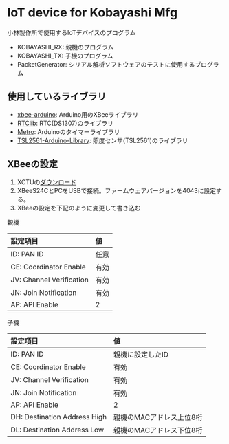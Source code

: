 # IoT device for Kobayashi Mfg
小林製作所で使用するIoTデバイスのプログラム

- KOBAYASHI_RX: 親機のプログラム
- KOBAYASHI_TX: 子機のプログラム
- PacketGenerator: シリアル解析ソフトウェアのテストに使用するプログラム

## 使用しているライブラリ
- [xbee-arduino](https://github.com/andrewrapp/xbee-arduino): Arduino用のXBeeライブラリ
- [RTClib](https://github.com/adafruit/RTClib): RTC(DS1307)のライブラリ
- [Metro](http://playground.arduino.cc/Code/Metro): Arduinoのタイマーライブラリ
- [TSL2561-Arduino-Library](https://github.com/adafruit/TSL2561-Arduino-Library): 照度センサ(TSL2561)のライブラリ

## XBeeの設定
1. XCTUの[ダウンロード](https://www.digi.com/products/iot-platform/xctu)
1. XBeeS24CとPCをUSBで接続。ファームウェアバージョンを4043に設定する。
1. XBeeの設定を下記のように変更して書き込む

親機

|設定項目|値|
|:--|:--|
|ID: PAN ID|任意|
|CE: Coordinator Enable|有効|
|JV: Channel Verification|有効|
|JN: Join Notification|有効|
|AP: API Enable|2|

子機

|設定項目|値|
|:--|:--|
|ID: PAN ID|親機に設定したID|
|CE: Coordinator Enable|有効|
|JV: Channel Verification|有効|
|JN: Join Notification|有効|
|AP: API Enable|2|
|DH: Destination Address High|親機のMACアドレス上位8桁|
|DL: Destination Address Low|親機のMACアドレス下位8桁|


